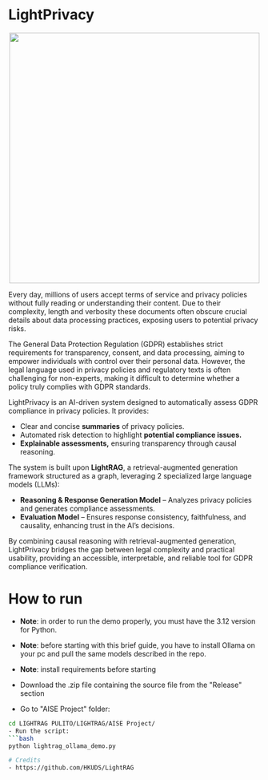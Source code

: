# LightPrivacy
<p align="center">
  <img src="https://github.com/user-attachments/assets/2ac2887a-f132-41ea-8790-45c95a5c301a" style="width: 500px"/>
</p>


Every day, millions of users accept terms of service and privacy policies without fully reading or understanding their content. Due to their complexity, length and verbosity these documents often obscure crucial details about data processing practices, exposing users to potential privacy risks.

The General Data Protection Regulation (GDPR) establishes strict requirements for transparency, consent, and data processing, aiming to empower individuals with control over their personal data. However, the legal language used in privacy policies and regulatory texts is often challenging for non-experts, making it difficult to determine whether a policy truly complies with GDPR standards.

LightPrivacy is an AI-driven system designed to automatically assess GDPR compliance in privacy policies. It provides:
- Clear and concise **summaries** of privacy policies.
- Automated risk detection to highlight **potential compliance issues.**
- **Explainable assessments,** ensuring transparency through causal reasoning.

The system is built upon **LightRAG**, a retrieval-augmented generation framework structured as a graph, leveraging 2 specialized large language models (LLMs):
- **Reasoning & Response Generation Model** – Analyzes privacy policies and generates compliance assessments.
- **Evaluation Model** – Ensures response consistency, faithfulness, and causality, enhancing trust in the AI’s decisions.

By combining causal reasoning with retrieval-augmented generation, LightPrivacy bridges the gap between legal complexity and practical usability, providing an accessible, interpretable, and reliable tool for GDPR compliance verification.

# How to run
- **Note**: in order to run the demo properly, you must have the 3.12 version for Python.
- **Note**: before starting with this brief guide, you have to install Ollama on your pc and pull the same models described in the repo.
- **Note**: install requirements before starting

- Download the .zip file containing the source file from the "Release" section
- Go to "AISE Project" folder:
```bash
cd LIGHTRAG PULITO/LIGHTRAG/AISE Project/
- Run the script:
```bash
python lightrag_ollama_demo.py

# Credits 
- https://github.com/HKUDS/LightRAG
